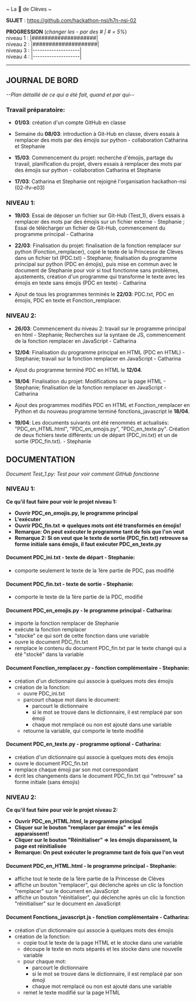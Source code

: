 ~ La 👸 de Clèves ~

**SUJET** : https://github.com/hackathon-nsi/h7n-nsi-02

**PROGRESSION** (*changer les - par des # | # = 5%*)<br />
niveau 1 : |####################|<br />
niveau 2 : |####################|<br />
niveau 3 : |--------------------|<br />
niveau 4 : |--------------------|<br />

<hr />
<!-- ne pas effacer les lignes ci-dessus et mettre à jour la progression régulièrement -->

## JOURNAL DE BORD
*--Plan détaillé de ce qui a été fait, quand et par qui--*

### Travail préparatoire:

* **01/03**: création d'un compte GitHub en classe

* Semaine du **08/03**: introduction à Git-Hub en classe, divers essais à remplacer des mots par des émojis sur python - collaboration Catharina et Stephanie

* **15/03**: Commencement du projet: recherche d'émojis, partage du travail, planification du projet, divers essais à remplacer des mots par des émojis sur python - collaboration Catharina et Stephanie

* **17/03**: Catharina et Stephanie ont rejoigné l'organisation hackathon-nsi (02-lfv-e03)

### NIVEAU 1:

* **19/03**: Essai de déposer un fichier sur Git-Hub (Test_1), divers essais à remplacer des mots par des émojis sur un fichier externe - Stephanie ; Essai de télécharger un fichier de Git-Hub, commencement du programme principal - Catharina 

* **22/03**: Finalisation du projet: finalisation de la fonction remplacer sur python (Fonction_remplacer), copié le texte de la Princesse de Clèves dans un fichier txt (PDC.txt) - Stephanie; finalisation du programme principal sur python (PDC en émojis), puis mise en commun avec le document de Stephanie pour voir si tout fonctionne sans problèmes, ajustements, création d'un programme qui transforme le texte avec les émojis en texte sans émojis (PDC en texte) - Catharina  

* Ajout de tous les programmes terminés le **22/03**: PDC.txt, PDC en émojis, PDC en texte et Fonction_remplacer.

### NIVEAU 2:

* **26/03**: Commencement du niveau 2: travail sur le programme principal en html - Stephanie; Recherches sur la syntaxe de JS, commencement de la fonction remplacer en JavaScript - Catharina

* **12/04**: Finalisation du programme principal en HTML (PDC en HTML) - Stephanie; travail sur la fonction remplacer en JavaScript - Catharina

* Ajout du programme terminé PDC en HTML le **12/04**.

* **18/04**: Finalisation du projet: Modifications sur la page HTML - Stephanie; finalisation de la fonction remplacer en JavaScript - Catharina

* Ajout des programmes modifiés PDC en HTML et Fonction_remplacer en Python et du nouveau programme terminé fonctions_javascript le **18/04**.

* **19/04**: Les documents suivants ont été renommés et actualisés: "PDC_en_HTML.html", "PDC_en_emojis.py", "PDC_en_texte.py". Création de deux fichiers texte différents: un de départ (PDC_ini.txt) et un de sortie (PDC_fin.txt). - Stephanie

## DOCUMENTATION
*Document Test_1.py:
Test pour voir comment GitHub fonctionne*

### NIVEAU 1: 


__Ce qu'il faut faire pour voir le projet niveau 1:__
* __Ouvrir PDC_en_emojis.py, le programme principal__
* __L'exécuter__
* __Ouvrir PDC_fin.txt => quelques mots ont été transformés en émojis!__
* __Remarque: On peut exécuter le programme tant de fois que l'on veut__
* __Remarque 2: Si on veut que le texte de sortie (PDC_fin.txt) retrouve sa forme initiale sans émojis, il faut exécuter PDC_en_texte.py__


#### Document PDC_ini.txt - texte de départ - Stephanie:
* comporte seulement le texte de la 1ère partie de PDC, pas modifié

#### Document PDC_fin.txt - texte de sortie - Stephanie:
* comporte le texte de la 1ère partie de la PDC, modifié 

#### Document PDC_en_emojis.py - le programme principal - Catharina:
* importe la fonction remplacer de Stephanie
* exécute la fonction remplacer
* "stocke" ce qui sort de cette fonction dans une variable
* ouvre le document PDC_fin.txt
* remplace le contenu du document PDC_fin.txt par le texte changé qui a été "stocké" dans la variable

#### Document Fonction_remplacer.py - fonction complémentaire - Stephanie:
* création d'un dictionnaire qui associe à quelques mots des émojis
* création de la fonction:
  * ouvre PDC_ini.txt
  * parcourt chaque mot dans le document:
    * parcourt le dictionnaire
    * si le mot se trouve dans le dictionnaire, il est remplacé par son émoji
    * chaque mot remplacé ou non est ajouté dans une variable
  * retourne la variable, qui comporte le texte modifié

#### Document PDC_en_texte.py - programme optional - Catharina:
* création d'un dictionnaire qui associe à quelques mots des émojis
* ouvre le document PDC_fin.txt
* remplace chaque émoji par son mot correspondant
* écrit les changements dans le document PDC_fin.txt qui "retrouve" sa forme initiale (sans émojis)

### NIVEAU 2:


__Ce qu'il faut faire pour voir le projet niveau 2:__
* __Ouvrir PDC_en_HTML.html, le programme principal__
* __Cliquer sur le bouton "remplacer par émojis" => les émojis apparaissent!__
* __Cliquer sur le bouton "Réinitialiser" => les émojis disparaissent, la page est réinitialisée__
* __Remarque: On peut exécuter le programme tant de fois que l'on veut__


#### Document PDC_en_HTML.html - le programme principal - Stephanie:
* affiche tout le texte de la 1ère partie de la Princesse de Clèves
* affiche un bouton "remplacer", qui déclenche après un clic la fonction "remplacer" sur le document en JavaScript
* affiche un bouton "réinitialiser", qui déclenche après un clic la fonction "réinitialiser" sur le document en JavaScript

#### Document Fonctions_javascript.js - fonction complémentaire - Catharina:
* création d'un dictionnaire qui associe à quelques mots des émojis
* création de la fonction:
  * copie tout le texte de la page HTML et le stocke dans une variable
  * découpe le texte en mots séparés et les stocke dans une nouvelle variable
  * pour chaque mot:
    * parcourt le dictionnaire
    * si le mot se trouve dans le dictionnaire, il est remplacé par son émoji
    * chaque mot remplacé ou non est ajouté dans une variable
  * remet le texte modifié sur la page HTML


